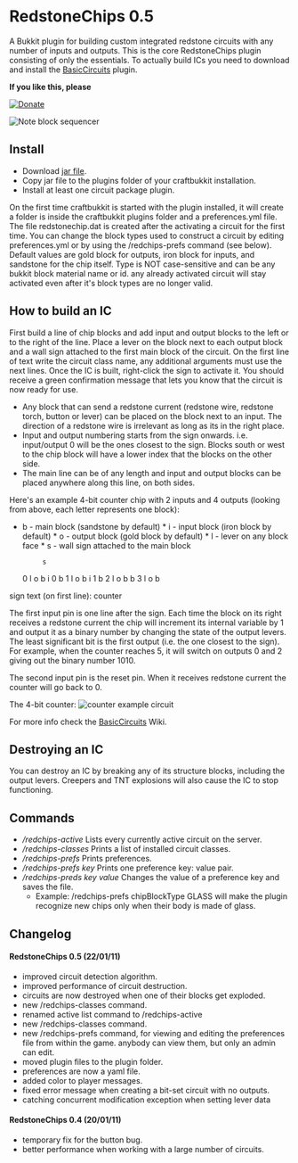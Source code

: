 RedstoneChips 0.5
==================

A Bukkit plugin for building custom integrated redstone circuits with any number of inputs and outputs.
This is the core RedstoneChips plugin consisting of only the essentials.
To actually build ICs you need to download and install the [BasicCircuits](http://github.com/eisental/BasicCircuits) plugin.

__If you like this, please__

[![Donate](/eisental/RedstoneChips/raw/master/images/btn_donate_LG.gif")](http://sites.google.com/site/eisental/home/donate)

![Note block sequencer](/eisental/RedstoneChips/raw/master/images/above.jpg "Note block sequencer")

Install
--------
   * Download [jar file](/eisental/RedstoneChips/RedstoneChips-0.5.jar).
   * Copy jar file to the plugins folder of your craftbukkit installation.
   * Install at least one circuit package plugin.

On the first time craftbukkit is started with the plugin installed, it will create a folder is inside the craftbukkit plugins folder
and a preferences.yml file. The file redstonechip.dat is created after the activating a circuit for the first time.
You can change the block types used to construct a circuit by editing preferences.yml or by using the /redchips-prefs command (see below).
Default values are gold block for outputs, iron block for inputs, and sandstone for the chip itself.
Type is NOT case-sensitive and can be any bukkit block material name or id.
any already activated circuit will stay activated even after it's block types are no longer valid.

How to build an IC
-------------------
First build a line of chip blocks and add input and output blocks to the left or to the right of the line.
Place a lever on the block next to each output block and a wall sign attached to the first main block of the circuit.
On the first line of text write the circuit class name, any additional arguments must use the next lines.
Once the IC is built, right-click the sign to activate it. You should receive a green confirmation message that lets you know
that the circuit is now ready for use.

* Any block that can send a redstone current (redstone wire, redstone torch, button or lever) can be placed on the block next to an input.
  The direction of a redstone wire is irrelevant as long as its in the right place.
* Input and output numbering starts from the sign onwards. i.e. input/output 0 will be the ones closest to the sign.
  Blocks south or west to the chip block will have a lower index that the blocks on the other side.
* The main line can be of any length and input and output blocks can be placed anywhere along this line, on both sides.

Here's an example 4-bit counter chip with 2 inputs and 4 outputs (looking from above, each letter represents one block):
* b - main block (sandstone by default) * i - input block (iron block by default) * o - output block (gold block by default) * l - lever on any block face * s - wall sign attached to the main block

	       s
	0  l o b i  0
	       b
	1  l o b i  1
	       b
	2  l o b
	       b
	3  l o b


sign text (on first line):
	counter

The first input pin is one line after the sign. Each time the block on its right receives a redstone current the chip will increment
its internal variable by 1 and output it as a binary number by changing the state of the output levers. The least significant bit 
is the first output (i.e. the one closest to the sign). For example, when the counter reaches 5, it will switch on outputs 0 and 2 
giving out the binary number 1010. 

The second input pin is the reset pin. When it receives redstone current the counter will go back to 0.

The 4-bit counter:
![counter example circuit](/eisental/RedstoneChips/raw/master/images/counter.jpg)

For more info check the [BasicCircuits](https://github.com/eisental/BasicCircuits/wiki/BasicCircuits-) Wiki.

Destroying an IC
-----------------
You can destroy an IC by breaking any of its structure blocks, including the output levers.
Creepers and TNT explosions will also cause the IC to stop functioning.

Commands
---------
   * _/redchips-active_ Lists every currently active circuit on the server.
   * _/redchips-classes_ Prints a list of installed circuit classes.
   * _/redchips-prefs_ Prints preferences.
   * _/redchips-prefs key_ Prints one preference key: value pair.
   * _/redchips-preds key value_ Changes the value of a preference key and saves the file.
     - Example: /redchips-prefs chipBlockType GLASS will make the plugin recognize new chips only when their body is made of glass.

Changelog
----------
#### RedstoneChips 0.5 (22/01/11)
* improved circuit detection algorithm.
* improved performance of circuit destruction.
* circuits are now destroyed when one of their blocks get exploded.
* new /redchips-classes command.
* renamed active list command to /redchips-active
* new /redchips-classes command.
* new /redchips-prefs command, for viewing and editing the preferences file from within the game.
    anybody can view them, but only an admin can edit.
* moved plugin files to the plugin folder.
* preferences are now a yaml file.
* added color to player messages.
* fixed error message when creating a bit-set circuit with no outputs.
* catching concurrent modification exception when setting lever data

#### RedstoneChips 0.4 (20/01/11)
* temporary fix for the button bug.
* better performance when working with a large number of circuits.




